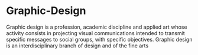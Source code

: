 # Graphic-Design
Graphic design is a profession, academic discipline and applied art whose activity consists in projecting visual communications intended to transmit specific messages to social groups, with specific objectives. Graphic design is an interdisciplinary branch of design and of the fine arts

